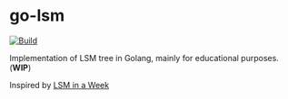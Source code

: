 # go-lsm
[![Build](https://github.com/SarthakMakhija/go-lsm/actions/workflows/build.yml/badge.svg)](https://github.com/SarthakMakhija/go-lsm/actions/workflows/build.yml)

Implementation of LSM tree in Golang, mainly for educational purposes. (**WIP**)

Inspired by [LSM in a Week](https://skyzh.github.io/mini-lsm/00-preface.html)
